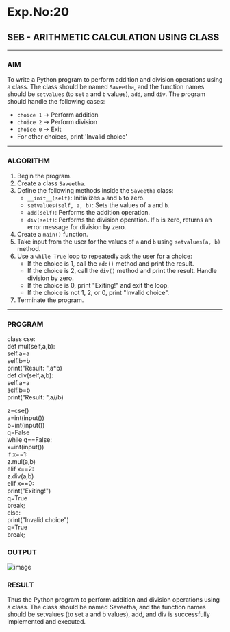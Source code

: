 # Exp.No:20  
## SEB - ARITHMETIC CALCULATION USING CLASS

---

### AIM  
To write a Python program to perform addition and division operations using a class. The class should be named `Saveetha`, and the function names should be `setvalues` (to set `a` and `b` values), `add`, and `div`. The program should handle the following cases:  
- `choice 1` → Perform addition  
- `choice 2` → Perform division  
- `choice 0` → Exit  
- For other choices, print 'Invalid choice'

---

### ALGORITHM

1. Begin the program.  
2. Create a class `Saveetha`.  
3. Define the following methods inside the `Saveetha` class:  
   - `__init__(self)`: Initializes `a` and `b` to zero.  
   - `setvalues(self, a, b)`: Sets the values of `a` and `b`.  
   - `add(self)`: Performs the addition operation.  
   - `div(self)`: Performs the division operation. If `b` is zero, returns an error message for division by zero.  
4. Create a `main()` function.  
5. Take input from the user for the values of `a` and `b` using `setvalues(a, b)` method.  
6. Use a `while True` loop to repeatedly ask the user for a choice:  
   - If the choice is 1, call the `add()` method and print the result.  
   - If the choice is 2, call the `div()` method and print the result. Handle division by zero.  
   - If the choice is 0, print "Exiting!" and exit the loop.  
   - If the choice is not 1, 2, or 0, print "Invalid choice".  
7. Terminate the program.

---

### PROGRAM

class cse:  <br>
    def mul(self,a,b):  <br>
        self.a=a  <br>
        self.b=b  <br>
        print("Result: ",a*b)  <br>
    def div(self,a,b):  <br>
        self.a=a  <br>
        self.b=b  <br>
        print("Result: ",a//b)    <br> 
        
z=cse()      <br>
a=int(input())  <br>
b=int(input())   <br>
q=False    <br>
while q==False:  <br>
    x=int(input())  <br>
    if x==1:  <br>
        z.mul(a,b)  <br>
    elif x==2:   <br>
        z.div(a,b)  <br>
    elif x==0:  <br>
        print("Exiting!")  <br>
        q=True  <br>
        break;  <br>
    else:  <br>
        print("Invalid choice")  <br>
        q=True  <br>
        break;  <br>

### OUTPUT

![image](https://github.com/user-attachments/assets/01e17217-6767-4dd8-8b53-1936f42597bf)


### RESULT
Thus the Python program to perform addition and division operations using a class. The class should be named Saveetha, and the function names should be setvalues (to set a and b values), add, and div is successfully implemented and executed.
